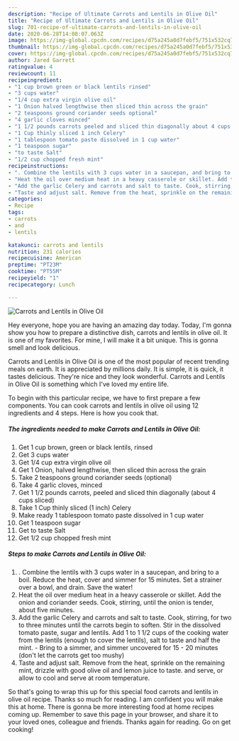 ```yaml
---
description: "Recipe of Ultimate Carrots and Lentils in Olive Oil"
title: "Recipe of Ultimate Carrots and Lentils in Olive Oil"
slug: 701-recipe-of-ultimate-carrots-and-lentils-in-olive-oil
date: 2020-06-28T14:08:07.063Z
image: https://img-global.cpcdn.com/recipes/d75a245a0d7febf5/751x532cq70/carrots-and-lentils-in-olive-oil-recipe-main-photo.jpg
thumbnail: https://img-global.cpcdn.com/recipes/d75a245a0d7febf5/751x532cq70/carrots-and-lentils-in-olive-oil-recipe-main-photo.jpg
cover: https://img-global.cpcdn.com/recipes/d75a245a0d7febf5/751x532cq70/carrots-and-lentils-in-olive-oil-recipe-main-photo.jpg
author: Jared Garrett
ratingvalue: 4
reviewcount: 11
recipeingredient:
- "1 cup brown green or black lentils rinsed"
- "3 cups water"
- "1/4 cup extra virgin olive oil"
- "1 Onion halved lengthwise then sliced thin across the grain"
- "2 teaspoons ground coriander seeds optional"
- "4 garlic cloves minced"
- "1 1/2 pounds carrots peeled and sliced thin diagonally about 4 cups sliced"
- "1 Cup thinly sliced 1 inch Celery"
- "1 tablespoon tomato paste dissolved in 1 cup water"
- "1 teaspoon sugar"
- "to taste Salt"
- "1/2 cup chopped fresh mint"
recipeinstructions:
- ". Combine the lentils with 3 cups water in a saucepan, and bring to a boil. Reduce the heat, cover and simmer for 15 minutes. Set a strainer over a bowl, and drain. Save the water!"
- "Heat the oil over medium heat in a heavy casserole or skillet. Add the onion and coriander seeds. Cook, stirring, until the onion is tender, about five minutes."
- "Add the garlic Celery and carrots and salt to taste. Cook, stirring, for two to three minutes until the carrots begin to soften. Stir in the dissolved tomato paste, sugar and lentils. Add 1 to 1 1/2 cups of the cooking water from the lentils (enough to cover the lentils), salt to taste and half the mint. Bring to a simmer, and simmer uncovered for 15 - 20 minutes (don&#39;t let the carrots get too mushy)"
- "Taste and adjust salt. Remove from the heat, sprinkle on the remaining mint, drizzle with good olive oil and lemon juice to taste. and serve, or allow to cool and serve at room temperature."
categories:
- Recipe
tags:
- carrots
- and
- lentils

katakunci: carrots and lentils 
nutrition: 231 calories
recipecuisine: American
preptime: "PT23M"
cooktime: "PT55M"
recipeyield: "1"
recipecategory: Lunch

---
```



![Carrots and Lentils in Olive Oil](https://img-global.cpcdn.com/recipes/d75a245a0d7febf5/751x532cq70/carrots-and-lentils-in-olive-oil-recipe-main-photo.jpg)

Hey everyone, hope you are having an amazing day today. Today, I'm gonna show you how to prepare a distinctive dish, carrots and lentils in olive oil. It is one of my favorites. For mine, I will make it a bit unique. This is gonna smell and look delicious.



Carrots and Lentils in Olive Oil is one of the most popular of recent trending meals on earth. It is appreciated by millions daily. It is simple, it is quick, it tastes delicious. They're nice and they look wonderful. Carrots and Lentils in Olive Oil is something which I've loved my entire life.


To begin with this particular recipe, we have to first prepare a few components. You can cook carrots and lentils in olive oil using 12 ingredients and 4 steps. Here is how you cook that.

<!--inarticleads1-->

##### The ingredients needed to make Carrots and Lentils in Olive Oil:

1. Get 1 cup brown, green or black lentils, rinsed
1. Get 3 cups water
1. Get 1/4 cup extra virgin olive oil
1. Get 1 Onion, halved lengthwise, then sliced thin across the grain
1. Take 2 teaspoons ground coriander seeds (optional)
1. Take 4 garlic cloves, minced
1. Get 1 1/2 pounds carrots, peeled and sliced thin diagonally (about 4 cups sliced)
1. Take 1 Cup thinly sliced (1 inch) Celery
1. Make ready 1 tablespoon tomato paste dissolved in 1 cup water
1. Get 1 teaspoon sugar
1. Get to taste Salt
1. Get 1/2 cup chopped fresh mint




<!--inarticleads2-->

##### Steps to make Carrots and Lentils in Olive Oil:

1. . Combine the lentils with 3 cups water in a saucepan, and bring to a boil. Reduce the heat, cover and simmer for 15 minutes. Set a strainer over a bowl, and drain. Save the water!
1. Heat the oil over medium heat in a heavy casserole or skillet. Add the onion and coriander seeds. Cook, stirring, until the onion is tender, about five minutes.
1. Add the garlic Celery and carrots and salt to taste. Cook, stirring, for two to three minutes until the carrots begin to soften. Stir in the dissolved tomato paste, sugar and lentils. Add 1 to 1 1/2 cups of the cooking water from the lentils (enough to cover the lentils), salt to taste and half the mint. - Bring to a simmer, and simmer uncovered for 15 - 20 minutes (don&#39;t let the carrots get too mushy)
1. Taste and adjust salt. Remove from the heat, sprinkle on the remaining mint, drizzle with good olive oil and lemon juice to taste. and serve, or allow to cool and serve at room temperature.




So that's going to wrap this up for this special food carrots and lentils in olive oil recipe. Thanks so much for reading. I am confident you will make this at home. There is gonna be more interesting food at home recipes coming up. Remember to save this page in your browser, and share it to your loved ones, colleague and friends. Thanks again for reading. Go on get cooking!
